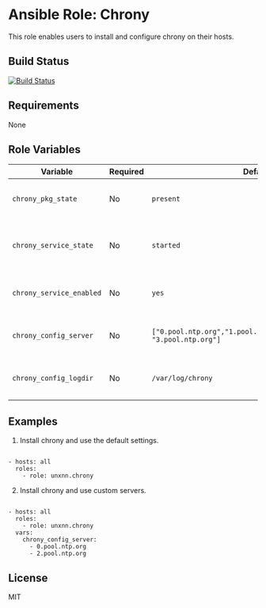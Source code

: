 # Ansible Role: Chrony

This role enables users to install and configure chrony on their hosts.

## Build Status

[![Build Status](https://travis-ci.org/unxnn/ansible-role-chrony.svg?branch=master)](https://travis-ci.org/unxnn/ansible-role-chrony)

## Requirements

None

## Role Variables

| Variable | Required | Default | Comments |
|----------|----------|---------|----------|
| `chrony_pkg_state` | No | `present` | Set pkg `enabled`, `disabled`, `latest`  |
| `chrony_service_state` | No | `started` | Set service state, started, enabled or disabled  |
| `chrony_service_enabled` | No | `yes` | A list of NTP servers to use.  |
| `chrony_config_server` | No | `["0.pool.ntp.org","1.pool.ntp.org","2.pool.ntp.org", "3.pool.ntp.org"]` | A list of NTP servers to use.  |
| `chrony_config_logdir` | No | `/var/log/chrony` | A list of NTP servers to use.  |

## Examples

1) Install chrony and use the default settings.

```

- hosts: all
  roles:
    - role: unxnn.chrony
```

2) Install chrony and use custom servers.

```

- hosts: all
  roles:
    - role: unxnn.chrony
  vars:
    chrony_config_server:
      - 0.pool.ntp.org
      - 2.pool.ntp.org
```

## License

MIT
